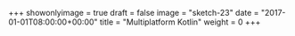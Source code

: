 +++
showonlyimage = true
draft = false
image = "sketch-23"
date = "2017-01-01T08:00:00+00:00"
title = "Multiplatform Kotlin"
weight = 0
+++

